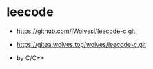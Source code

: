 # leecode

- https://github.com/lWolvesl/leecode-c.git
- https://gitea.wolves.top/wolves/leecode-c.git

- by C/C++
